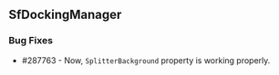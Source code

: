 ## SfDockingManager

### Bug Fixes

* \#287763 - Now, `SplitterBackground` property is working properly.